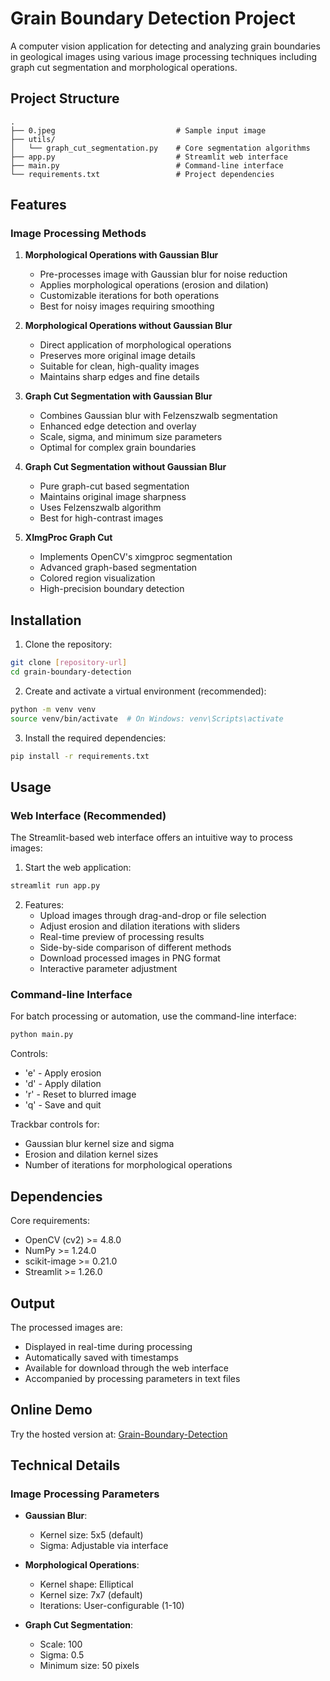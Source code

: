 # Grain Boundary Detection Project

A computer vision application for detecting and analyzing grain boundaries in geological images using various image processing techniques including graph cut segmentation and morphological operations.

## Project Structure

```
.
├── 0.jpeg                           # Sample input image
├── utils/
│   └── graph_cut_segmentation.py    # Core segmentation algorithms
├── app.py                           # Streamlit web interface
├── main.py                          # Command-line interface
└── requirements.txt                 # Project dependencies
```

## Features

### Image Processing Methods

1. **Morphological Operations with Gaussian Blur**
   - Pre-processes image with Gaussian blur for noise reduction
   - Applies morphological operations (erosion and dilation)
   - Customizable iterations for both operations
   - Best for noisy images requiring smoothing

2. **Morphological Operations without Gaussian Blur**
   - Direct application of morphological operations
   - Preserves more original image details
   - Suitable for clean, high-quality images
   - Maintains sharp edges and fine details

3. **Graph Cut Segmentation with Gaussian Blur**
   - Combines Gaussian blur with Felzenszwalb segmentation
   - Enhanced edge detection and overlay
   - Scale, sigma, and minimum size parameters
   - Optimal for complex grain boundaries

4. **Graph Cut Segmentation without Gaussian Blur**
   - Pure graph-cut based segmentation
   - Maintains original image sharpness
   - Uses Felzenszwalb algorithm
   - Best for high-contrast images

5. **XImgProc Graph Cut**
   - Implements OpenCV's ximgproc segmentation
   - Advanced graph-based segmentation
   - Colored region visualization
   - High-precision boundary detection

## Installation

1. Clone the repository:
```bash
git clone [repository-url]
cd grain-boundary-detection
```

2. Create and activate a virtual environment (recommended):
```bash
python -m venv venv
source venv/bin/activate  # On Windows: venv\Scripts\activate
```

3. Install the required dependencies:
```bash
pip install -r requirements.txt
```

## Usage

### Web Interface (Recommended)

The Streamlit-based web interface offers an intuitive way to process images:

1. Start the web application:
```bash
streamlit run app.py
```

2. Features:
   - Upload images through drag-and-drop or file selection
   - Adjust erosion and dilation iterations with sliders
   - Real-time preview of processing results
   - Side-by-side comparison of different methods
   - Download processed images in PNG format
   - Interactive parameter adjustment

### Command-line Interface

For batch processing or automation, use the command-line interface:

```bash
python main.py
```

Controls:
- 'e' - Apply erosion
- 'd' - Apply dilation
- 'r' - Reset to blurred image
- 'q' - Save and quit

Trackbar controls for:
- Gaussian blur kernel size and sigma
- Erosion and dilation kernel sizes
- Number of iterations for morphological operations

## Dependencies

Core requirements:
- OpenCV (cv2) >= 4.8.0
- NumPy >= 1.24.0
- scikit-image >= 0.21.0
- Streamlit >= 1.26.0

## Output

The processed images are:
- Displayed in real-time during processing
- Automatically saved with timestamps
- Available for download through the web interface
- Accompanied by processing parameters in text files

## Online Demo

Try the hosted version at: [Grain-Boundary-Detection](https://grain-boundary-detection.streamlit.app/)

## Technical Details

### Image Processing Parameters

- **Gaussian Blur**:
  - Kernel size: 5x5 (default)
  - Sigma: Adjustable via interface
  
- **Morphological Operations**:
  - Kernel shape: Elliptical
  - Kernel size: 7x7 (default)
  - Iterations: User-configurable (1-10)

- **Graph Cut Segmentation**:
  - Scale: 100
  - Sigma: 0.5
  - Minimum size: 50 pixels


